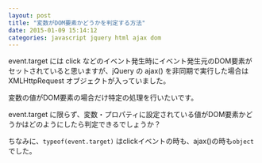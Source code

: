 ```yaml
---
layout: post
title: "変数がDOM要素かどうかを判定する方法"
date: 2015-01-09 15:14:12
categories: javascript jquery html ajax dom
---
```

<p>event.target には click などのイベント発生時にイベント発生元のDOM要素がセットされていると思いますが、jQuery の ajax() を非同期で実行した場合は XMLHttpRequest オブジェクトが入っていました。  </p>

<p>変数の値がDOM要素の場合だけ特定の処理を行いたいです。</p>

<p>event.target に限らず、変数・プロパティに設定されている値がDOM要素かどうかはどのようにしたら判定できるでしょうか？</p>

<p>ちなみに、<code>typeof(event.target)</code> はclickイベントの時も、ajax()の時も<code>object</code> でした。</p>
